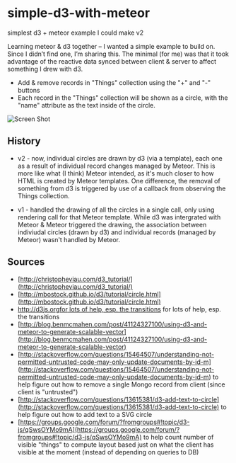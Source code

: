 simple-d3-with-meteor
=====================

simplest d3 + meteor example I could make v2

Learning meteor & d3 together – I wanted a simple example to build on. Since I didn’t find one, I’m sharing this.  The minimal (for me) was that it took advantage of the reactive data synced between client & server to affect something I drew with d3.

* Add & remove records in "Things" collection using the "+" and "-" buttons
* Each record in the "Things" collection will be shown as a circle, with the "name" attribute as the text inside of the circle.

![Screen Shot](https://raw.github.com/steve/simple-d3-with-meteor/master/screenshots/v2.png)

## History

* v2 - now, individual circles are drawn by d3 (via a template), each one as a result of individual record changes managed by Meteor. This is more like what (I think) Meteor intended, as it's much closer to how HTML is created by Meteor templates. One difference, the removal of something from d3 is triggered by use of a callback from observing the Things collection.

* v1 - handled the drawing of all the circles in a single call, only using rendering call for that Meteor template. While d3 was intergrated with Meteor & Meteor triggered the drawing, the association between indiviudal circles (drawn by d3) and individual records (managed by Meteor) wasn't handled by Meteor.

## Sources
* [http://christopheviau.com/d3_tutorial/](http://christopheviau.com/d3_tutorial/)
* [http://mbostock.github.io/d3/tutorial/circle.html](http://mbostock.github.io/d3/tutorial/circle.html)
* [http://d3js.orgfor lots of help, esp. the transitions](http://d3js.org) for lots of help, esp. the transitions
* [http://blog.benmcmahen.com/post/41124327100/using-d3-and-meteor-to-generate-scalable-vector](http://blog.benmcmahen.com/post/41124327100/using-d3-and-meteor-to-generate-scalable-vector)
* [http://stackoverflow.com/questions/15464507/understanding-not-permitted-untrusted-code-may-only-update-documents-by-id-m] (http://stackoverflow.com/questions/15464507/understanding-not-permitted-untrusted-code-may-only-update-documents-by-id-m) to help figure out how to remove a single Mongo record from client (since client is "untrusted")
* [http://stackoverflow.com/questions/13615381/d3-add-text-to-circle](http://stackoverflow.com/questions/13615381/d3-add-text-to-circle) to help figure out how to add text to a SVG circle
* [https://groups.google.com/forum/?fromgroups#!topic/d3-js/qSwsOYMo9mA](https://groups.google.com/forum/?fromgroups#!topic/d3-js/qSwsOYMo9mA) to help count number of visible "things" to compute layout based just on what the client has visible at the moment (instead of depending on queries to DB)
